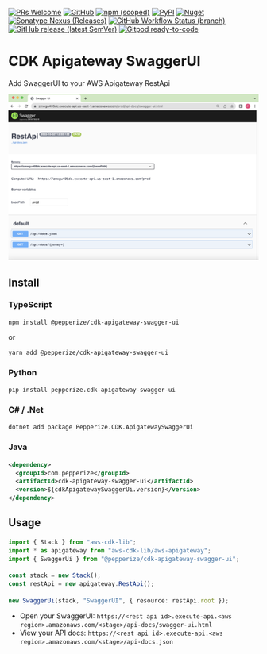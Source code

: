 [![PRs Welcome](https://img.shields.io/badge/PRs-welcome-brightgreen.svg?style=flat-square)](https://makeapullrequest.com)
[![GitHub](https://img.shields.io/github/license/pepperize/cdk-apigateway-swagger-ui?style=flat-square)](https://github.com/pepperize/cdk-apigateway-swagger-ui/blob/main/LICENSE)
[![npm (scoped)](https://img.shields.io/npm/v/@pepperize/cdk-apigateway-swagger-ui?style=flat-square)](https://www.npmjs.com/package/@pepperize/cdk-apigateway-swagger-ui)
[![PyPI](https://img.shields.io/pypi/v/pepperize.cdk-apigateway-swagger-ui?style=flat-square)](https://pypi.org/project/pepperize.cdk-apigateway-swagger-ui/)
[![Nuget](https://img.shields.io/nuget/v/Pepperize.CDK.ApigatewaySwaggerUi?style=flat-square)](https://www.nuget.org/packages/Pepperize.CDK.ApigatewaySwaggerUi/)
[![Sonatype Nexus (Releases)](https://img.shields.io/nexus/r/com.pepperize/cdk-apigateway-swagger-ui?server=https%3A%2F%2Fs01.oss.sonatype.org%2F&style=flat-square)](https://s01.oss.sonatype.org/content/repositories/releases/com/pepperize/cdk-apigateway-swagger-ui/)
[![GitHub Workflow Status (branch)](https://img.shields.io/github/actions/workflow/status/pepperize/cdk-apigateway-swagger-ui/release.yml?branch=main&label=release&style=flat-square)](https://github.com/pepperize/cdk-apigateway-swagger-ui/actions/workflows/release.yml)
[![GitHub release (latest SemVer)](https://img.shields.io/github/v/release/pepperize/cdk-apigateway-swagger-ui?sort=semver&style=flat-square)](https://github.com/pepperize/cdk-apigateway-swagger-ui/releases)
[![Gitpod ready-to-code](https://img.shields.io/badge/Gitpod-ready--to--code-blue?logo=gitpod&style=flat-square)](https://gitpod.io/#https://github.com/pepperize/cdk-apigateway-swagger-ui)

# CDK Apigateway SwaggerUI

Add SwaggerUI to your AWS Apigateway RestApi

![SwaggerUI Example](./images/swagger-ui-example.png)

## Install

### TypeScript

```shell
npm install @pepperize/cdk-apigateway-swagger-ui
```

or

```shell
yarn add @pepperize/cdk-apigateway-swagger-ui
```

### Python

```shell
pip install pepperize.cdk-apigateway-swagger-ui
```

### C\# / .Net

```
dotnet add package Pepperize.CDK.ApigatewaySwaggerUi
```

### Java

```xml
<dependency>
  <groupId>com.pepperize</groupId>
  <artifactId>cdk-apigateway-swagger-ui</artifactId>
  <version>${cdkApigatewaySwaggerUi.version}</version>
</dependency>
```

## Usage

```typescript
import { Stack } from "aws-cdk-lib";
import * as apigateway from "aws-cdk-lib/aws-apigateway";
import { SwaggerUi } from "@pepperize/cdk-apigateway-swagger-ui";

const stack = new Stack();
const restApi = new apigateway.RestApi();

new SwaggerUi(stack, "SwaggerUI", { resource: restApi.root });
```

- Open your SwaggerUI: `https://<rest api id>.execute-api.<aws region>.amazonaws.com/<stage>/api-docs/swagger-ui.html`
- View your API docs: `https://<rest api id>.execute-api.<aws region>.amazonaws.com/<stage>/api-docs.json`
